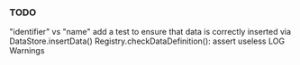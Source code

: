 ### TODO

"identifier" vs "name"
add a test to ensure that data is correctly inserted via DataStore.insertData()
Registry.checkDataDefinition(): assert useless
LOG
Warnings